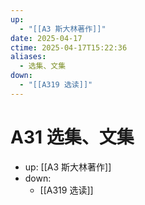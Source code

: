 ```yaml
---
up:
  - "[[A3 斯大林著作]]"
date: 2025-04-17
ctime: 2025-04-17T15:22:36
aliases:
  - 选集、文集
down:
  - "[[A319 选读]]"
---
```


# A31 选集、文集

- up: [[A3 斯大林著作]]
- down:
	- [[A319 选读]]
